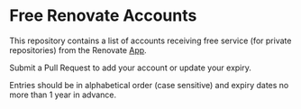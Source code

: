 # Free Renovate Accounts

This repository contains a list of accounts receiving free service (for private repositories) from the Renovate [App](https://github.com/marketplace/renovate).

Submit a Pull Request to add your account or update your expiry.

Entries should be in alphabetical order (case sensitive) and expiry dates no more than 1 year in advance.
